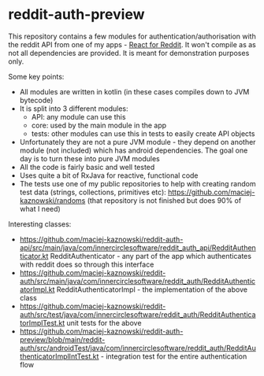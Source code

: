# reddit-auth-preview
This repository contains a few modules for authentication/authorisation with the reddit API from one of my apps - [React for Reddit](https://play.google.com/store/apps/details?id=com.innercirclesoftware.reddit&hl=en&gl=US). It won't compile as as not all dependencies are provided. It is meant for demonstration purposes only.


Some key points:

- All modules are written in kotlin (in these cases compiles down to JVM bytecode)
- It is split into 3 different modules:
  - API: any module can use this
  - core: used by the main module in the app
  - tests: other modules can use this in tests to easily create API objects
- Unfortunately they are not a pure JVM module - they depend on another module (not included) which has android dependencies. The goal one day is to turn these into pure JVM modules
- All the code is fairly basic and well tested
- Uses quite a bit of RxJava for reactive, functional code
- The tests use one of my public repositories to help with creating random test data (strings, collections, primitives etc): https://github.com/maciej-kaznowski/randoms (that repository is not finished but does 90% of what I need)


Interesting classes:
- https://github.com/maciej-kaznowski/reddit-auth-api/src/main/java/com/innercirclesoftware/reddit_auth_api/RedditAuthenticator.kt RedditAuthenticator - any part of the app which authenticates with reddit does so through this interface
- https://github.com/maciej-kaznowski/reddit-auth/src/main/java/com/innercirclesoftware/reddit_auth/RedditAuthenticatorImpl.kt RedditAuthenticatorImpl - the implementation of the above class
- https://github.com/maciej-kaznowski/reddit-auth/src/test/java/com/innercirclesoftware/reddit_auth/RedditAuthenticatorImplTest.kt unit tests for the above
- https://github.com/maciej-kaznowski/reddit-auth-preview/blob/main/reddit-auth/src/androidTest/java/com/innercirclesoftware/reddit_auth/RedditAuthenticatorImplIntTest.kt - integration test for the entire authentication flow
